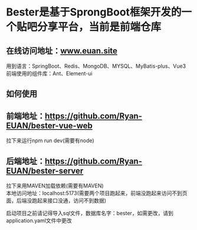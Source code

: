 # Bester是基于SprongBoot框架开发的一个贴吧分享平台，当前是前端仓库

## 在线访问地址：www.euan.site

用到语言：SpringBoot、Redis、MongoDB、MYSQL、MyBatis-plus、Vue3  
前端使用的组件库：Ant、Element-ui

## 如何使用
## 前端地址：https://github.com/Ryan-EUAN/bester-vue-web  
拉下来运行npm run dev(需要有node)
## 后端地址：https://github.com/Ryan-EUAN/bester-server
拉下来用MAVEN加载依赖(需要有MAVEN)  
本地访问地址：localhost:5173(需要两个项目跑起来，前端没跑起来访问不到页面，后端没跑起来接口没通，访问不到数据)

启动项目之前请记得导入sql文件，数据库名字：bester，如需更改，请到application.yaml文件中更改